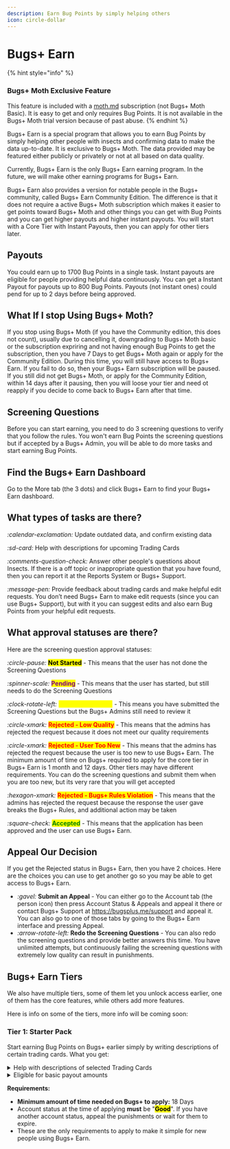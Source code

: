 ```yaml
---
description: Earn Bug Points by simply helping others
icon: circle-dollar
---
```


# Bugs+ Earn

{% hint style="info" %}
### Bugs+ Moth Exclusive Feature

This feature is included with a [moth.md](../gameplay/moth.md "mention") subscription (not Bugs+ Moth Basic). It is easy to get and only requires Bug Points. It is not available in the Bugs+ Moth trial version because of past abuse.
{% endhint %}

Bugs+ Earn is a special program that allows you to earn Bug Points by simply helping other people with insects and confirming data to make the data up-to-date. It is exclusive to Bugs+ Moth. The data provided may be featured either publicly or privately or not at all based on data quality.

Currently, Bugs+ Earn is the only Bugs+ Earn earning program. In the future, we will make other earning programs for Bugs+ Earn.

Bugs+ Earn also provides a version for notable people in the Bugs+ community, called Bugs+ Earn Community Edition. The difference is that it does not require a active Bugs+ Moth subscription which makes it easier to get points toward Bugs+ Moth and other things you can get with Bug Points and you can get higher payouts and higher instant payouts. You will start with a Core Tier with Instant Payouts, then you can apply for other tiers later.

## Payouts

You could earn up to 1700 Bug Points in a single task. Instant payouts are eligible for people providing helpful data continuously. You can get a Instant Payout for payouts up to 800 Bug Points. Payouts (not instant ones) could pend for up to 2 days before being approved.

## What If I stop Using Bugs+ Moth?

If you stop using Bugs+ Moth (if you have the Community edition, this does not count), usually due to cancelling it, downgrading to Bugs+ Moth basic or the subscription expriring and not having enough Bug Points to get the subscription, then you have 7 Days to get Bugs+ Moth again or apply for the Community Edition. During this time, you will still have access to Bugs+ Earn. If you fail to do so, then your Bugs+ Earn subscription will be paused. If you still did not get Bugs+ Moth, or apply for the Community Edition, within 14 days after it pausing, then you will loose your tier and need ot reapply if you decide to come back to Bugs+ Earn after that time.

## Screening Questions

Before you can start earning, you need to do 3 screening questions to verify that you follow the rules. You won't earn Bug Points the screening questions but if accepted by a Bugs+ Admin, you will be able to do more tasks and start earning Bug Points.

## Find the Bugs+ Earn Dashboard

Go to the More tab (the 3 dots) and click Bugs+ Earn to find your Bugs+ Earn dashboard.

## What types of tasks are there?

<i class="fa-calendar-exclamation">:calendar-exclamation:</i> Update outdated data, and confirm existing data

<i class="fa-sd-card">:sd-card:</i> Help with descriptions for upcoming Trading Cards

<i class="fa-comments-question-check">:comments-question-check:</i> Answer other people's questions about Insects. If there is a off topic or inappropriate question that you have found, then you can report it at the Reports System or Bugs+ Support.

<i class="fa-message-pen">:message-pen:</i> Provide feedback about trading cards and make helpful edit requests. You don’t need Bugs+ Earn to make edit requests (since you can use Bugs+ Support), but with it you can suggest edits and also earn Bug Points from your helpful edit requests.

## What approval statuses are there?

Here are the screening question approval statuses:

<i class="fa-circle-pause">:circle-pause:</i> <mark style="color:$info;">**Not Started**</mark> - This means that the user has not done the Screening Questions

<i class="fa-spinner-scale">:spinner-scale:</i> <mark style="color:purple;">**Pending**</mark> - This means that the user has started, but still needs to do the Screening Questions

<i class="fa-clock-rotate-left">:clock-rotate-left:</i> <mark style="color:yellow;">**Review Requested**</mark> - This means you have submitted the Screening Questions but the Bugs+ Admins still need to review it

<i class="fa-circle-xmark">:circle-xmark:</i> <mark style="color:red;">**Rejected - Low Quality**</mark> - This means that the admins has rejected the request because it does not meet our quality requirements

<i class="fa-circle-xmark">:circle-xmark:</i> <mark style="color:red;">**Rejected - User Too New**</mark> - This means that the admins has rejected the request because the user is too new to use Bugs+ Earn. The minimum amount of time on Bugs+ required to apply for the core tier in Bugs+ Earn is 1 month and 12 days. Other tiers may have different requirements. You can do the screening questions and submit them when you are too new, but its very rare that you will get accepted

<i class="fa-hexagon-xmark">:hexagon-xmark:</i> <mark style="color:red;">**Rejected - Bugs+ Rules Violation**</mark> - This means that the admins has rejected the request because the response the user gave breaks the Bugs+ Rules, and additional action may be taken

<i class="fa-square-check">:square-check:</i> <mark style="color:green;">**Accepted**</mark> - This means that the application has been approved and the user can use Bugs+ Earn.

## Appeal Our Decision

If you get the Rejected status in Bugs+ Earn, then you have 2 choices. Here are the choices you can use to get another go so you may be able to get access to Bugs+ Earn.

* <i class="fa-gavel">:gavel:</i> **Submit an Appeal** - You can either go to the Account tab (the person icon) then press Account Status & Appeals and appeal it there or contact Bugs+ Support at https://bugsplus.me/support and appeal it. You can also go to one of those tabs by going to the Bugs+ Earn interface and pressing Appeal.
* <i class="fa-arrow-rotate-left">:arrow-rotate-left:</i> **Redo the Screening Questions** - You can also redo the  screening questions and provide better answers this time. You have unlimited attempts, but continuously failing the screening questions with extremely low quality can result in punishments.

## Bugs+ Earn Tiers

We also have multiple tiers, some of them let you unlock access earlier, one of them has the core features, while others add more features.

Here is info on some of the tiers, more info will be coming soon:

### Tier 1: Starter Pack

Start earning Bug Points on Bugs+ earlier simply by writing descriptions of certain trading cards. What you get:

<details>

<summary>Help with descriptions of selected Trading Cards</summary>

With the Starter Pack, you can help with the descriptions of Common and Uncommon Trading Cards and earn Bug Points.

{% hint style="warning" %}
Please provide correct info to boost your chances of getting a level up to the next tier and to help make Bugs+ information accurate. Try using your knowledge, or unleash the power of BugSearch, which is a free tool provided by Bugs+ for everyone.
{% endhint %}

</details>

<details>

<summary>Eligible for basic payout amounts</summary>

With the Starter Pack, you will get basic payout amounts as shown below:

* **Accepted Trading Card Description:** Get Up To <mark style="color:orange;">**725 Bug Points**</mark>
* **Considered Trading Card Description:** Get up to <mark style="color:blue;">**165 Bug Points**</mark>
* <mark style="color:red;">**Not eligible for Instant Payouts, regardless of account status and Bugs+ Earn data quality.**</mark>

</details>

**Requirements:**

* **Minimum amount of time needed on Bugs+ to apply:** 18 Days
* Account status at the time of applying **must** be "<mark style="color:$success;">**Good**</mark>". If you have another account status, appeal the punishments or wait for them to expire.
* These are the only requirements to apply to make it simple for new people using Bugs+ Earn.
